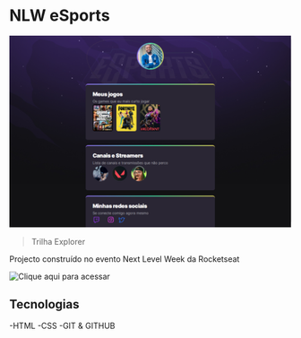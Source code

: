 # NLW eSports 
![preview](./preview.PNG)
> Trilha Explorer

Projecto construído no evento Next Level Week da Rocketseat

![Clique aqui para acessar](https://albanocasimiro.github.io/nlw-esports/)

## Tecnologias
-HTML
-CSS
-GIT & GITHUB

